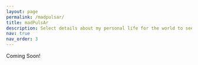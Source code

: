 ```yaml
---
layout: page
permalink: /madpulsar/
title: madPulsAr
description: Select details about my personal life for the world to see. 
nav: true
nav_order: 3
---
```


Coming Soon!